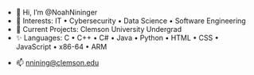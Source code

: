 - 👋 Hi, I’m @NoahNininger
- 👀 Interests: IT • Cybersecurity • Data Science • Software Engineering
- 🌱 Current Projects: Clemson University Undergrad
- ✨ Languages: C • C++ • C# • Java • Python • HTML • CSS • JavaScript • x86-64 • ARM
<!---
- 💞️ I’m looking to collaborate on projects to help my understanding of programming 
--->
- 📫 nnining@clemson.edu

<!--
NoahNininger/NoahNininger is a ✨ special ✨ repository because its `README.md` (this file) appears on your GitHub profile.
You can click the Preview link to take a look at your changes.
--->
